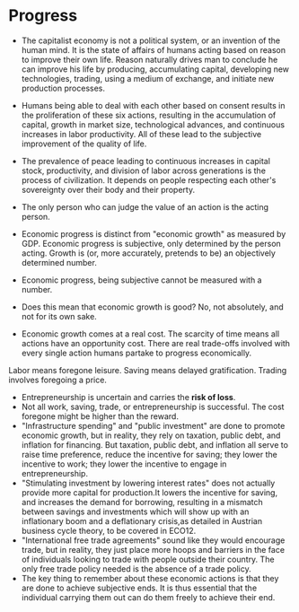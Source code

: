 # Progress

* The capitalist economy is not a political system, or an invention of the human mind. It is the state of affairs of humans acting based on reason to improve their own life. Reason naturally drives man to conclude he can improve his life by producing, accumulating capital, developing new technologies, trading, using a medium of exchange, and initiate new production processes.
* Humans being able to deal with each other based on consent results in the proliferation of these six actions, resulting in the accumulation of capital, growth in market size, technological advances, and continuous increases in labor productivity. All of these lead to the subjective improvement of the quality of life.

* The prevalence of peace leading to continuous increases in capital stock, productivity, and division of labor across generations is the process of civilization. It depends on people respecting each other's sovereignty over their body and their property.
* The only person who can judge the value of an action is the acting person.
* Economic progress is distinct from "economic growth" as measured by GDP. Economic progress is subjective, only determined by the person acting. Growth is (or, more accurately, pretends to be) an objectively determined number.
* Economic progress, being subjective cannot be measured with a number.
* Does this mean that economic growth is good? No, not absolutely, and not for its own sake.
* Economic growth comes at a real cost. The scarcity of time means all actions have an opportunity cost. There are real trade-offs involved with every single action humans partake to progress economically.


Labor means foregone leisure. Saving means delayed gratification. Trading involves foregoing a price.


* Entrepreneurship is uncertain and carries the **risk of loss**.
* Not all work, saving, trade, or entrepreneurship is successful. The cost foregone might be higher than the reward.
* "Infrastructure spending" and "public investment" are done to promote economic growth, but in reality, they rely on taxation, public debt, and inflation for financing. But taxation, public debt, and inflation all serve to raise time preference, reduce the incentive for saving; they lower the incentive to work; they lower the incentive to engage in entrepreneurship.
* "Stimulating investment by lowering interest rates" does not actually provide more capital for production.It lowers the incentive for saving, and increases the demand for borrowing, resulting in a mismatch between savings and investments which will show up with an inflationary boom and a deflationary crisis,as detailed in Austrian business cycle theory, to be covered in ECO12.
* "International free trade agreements" sound like they would encourage trade, but in reality, they just place more hoops and barriers in the face of individuals looking to trade with people outside their country. The only free trade policy needed is the absence of a trade policy.
* The key thing to remember about these economic actions is that they are done to achieve subjective ends. It is thus essential that the individual carrying them out can do them freely to achieve their end.
